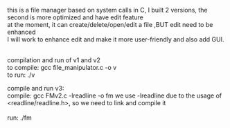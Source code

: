 this is a file manager based on system calls in C, I built 2 versions, the second is more optimized and have edit feature<br>
at the moment, it can create/delete/open/edit a file ,BUT edit need to be enhanced <br>
I will work to enhance edit and make it more user-friendly and also add GUI. <br>

<br> compilation and run of v1 and v2
<br>to compile: gcc file_manipulator.c -o v 
<br>to run: ./v <br>

compile and run v3:
<br> compile: gcc FMv2.c -lreadline -o fm       we use -lreadline due to the usage of <readline/readline.h>, so we need to link and compile it  
<br> run: ./fm

